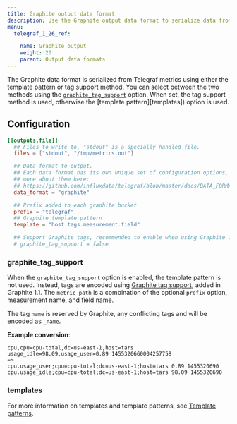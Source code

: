 ```yaml
---
title: Graphite output data format
description: Use the Graphite output data format to serialize data from Telegraf metrics.
menu:
  telegraf_1_26_ref:

    name: Graphite output
    weight: 20
    parent: Output data formats
---
```


The Graphite data format is serialized from Telegraf metrics using either the
template pattern or tag support method.  You can select between the two
methods using the [`graphite_tag_support`](#graphite_tag_support) option.  When set, the tag support method is used,
otherwise the [template pattern][templates]) option is used.

## Configuration

```toml
[[outputs.file]]
  ## Files to write to, "stdout" is a specially handled file.
  files = ["stdout", "/tmp/metrics.out"]

  ## Data format to output.
  ## Each data format has its own unique set of configuration options, read
  ## more about them here:
  ## https://github.com/influxdata/telegraf/blob/master/docs/DATA_FORMATS_OUTPUT.md
  data_format = "graphite"

  ## Prefix added to each graphite bucket
  prefix = "telegraf"
  ## Graphite template pattern
  template = "host.tags.measurement.field"

  ## Support Graphite tags, recommended to enable when using Graphite 1.1 or later.
  # graphite_tag_support = false
```

### graphite_tag_support

When the `graphite_tag_support` option is enabled, the template pattern is not
used.  Instead, tags are encoded using
[Graphite tag support](http://graphite.readthedocs.io/en/latest/tags.html),
added in Graphite 1.1.  The `metric_path` is a combination of the optional
`prefix` option, measurement name, and field name.

The tag `name` is reserved by Graphite, any conflicting tags and will be encoded as `_name`.

**Example conversion**:
```
cpu,cpu=cpu-total,dc=us-east-1,host=tars usage_idle=98.09,usage_user=0.89 1455320660004257758
=>
cpu.usage_user;cpu=cpu-total;dc=us-east-1;host=tars 0.89 1455320690
cpu.usage_idle;cpu=cpu-total;dc=us-east-1;host=tars 98.09 1455320690
```

### templates

For more information on templates and template patterns, see [Template patterns](/telegraf/v1.15/data_formats/template-patterns/).
